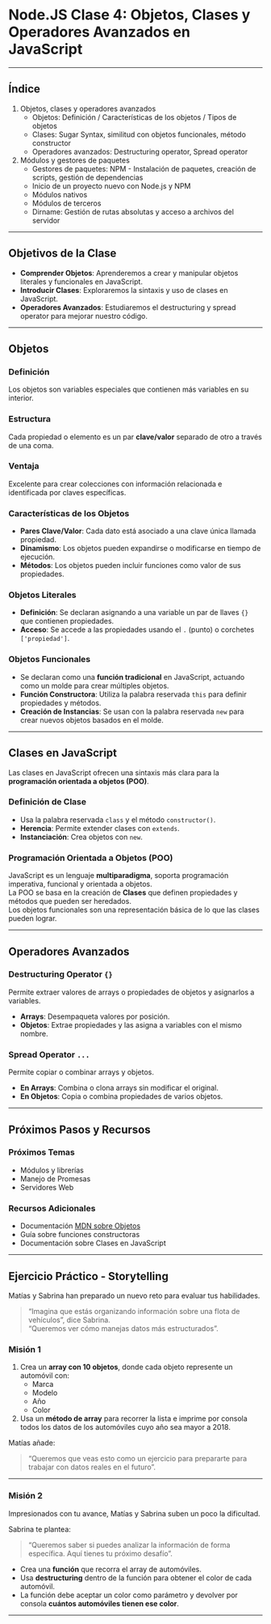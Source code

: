 # Node.JS Clase 4: Objetos, Clases y Operadores Avanzados en JavaScript

---

## Índice
1. Objetos, clases y operadores avanzados  
   - Objetos: Definición / Características de los objetos / Tipos de objetos  
   - Clases: Sugar Syntax, similitud con objetos funcionales, método constructor  
   - Operadores avanzados: Destructuring operator, Spread operator  
2. Módulos y gestores de paquetes  
   - Gestores de paquetes: NPM - Instalación de paquetes, creación de scripts, gestión de dependencias  
   - Inicio de un proyecto nuevo con Node.js y NPM  
   - Módulos nativos  
   - Módulos de terceros  
   - Dirname: Gestión de rutas absolutas y acceso a archivos del servidor  

---

## Objetivos de la Clase
- **Comprender Objetos**: Aprenderemos a crear y manipular objetos literales y funcionales en JavaScript.  
- **Introducir Clases**: Exploraremos la sintaxis y uso de clases en JavaScript.  
- **Operadores Avanzados**: Estudiaremos el destructuring y spread operator para mejorar nuestro código.  

---

## Objetos

### Definición
Los objetos son variables especiales que contienen más variables en su interior.

### Estructura
Cada propiedad o elemento es un par **clave/valor** separado de otro a través de una coma.

### Ventaja
Excelente para crear colecciones con información relacionada e identificada por claves específicas.

### Características de los Objetos
- **Pares Clave/Valor**: Cada dato está asociado a una clave única llamada propiedad.  
- **Dinamismo**: Los objetos pueden expandirse o modificarse en tiempo de ejecución.  
- **Métodos**: Los objetos pueden incluir funciones como valor de sus propiedades.  

### Objetos Literales
- **Definición**: Se declaran asignando a una variable un par de llaves `{}` que contienen propiedades.  
- **Acceso**: Se accede a las propiedades usando el `.` (punto) o corchetes `['propiedad']`.  

### Objetos Funcionales
- Se declaran como una **función tradicional** en JavaScript, actuando como un molde para crear múltiples objetos.  
- **Función Constructora**: Utiliza la palabra reservada `this` para definir propiedades y métodos.  
- **Creación de Instancias**: Se usan con la palabra reservada `new` para crear nuevos objetos basados en el molde.  

---

## Clases en JavaScript

Las clases en JavaScript ofrecen una sintaxis más clara para la **programación orientada a objetos (POO)**.

### Definición de Clase
- Usa la palabra reservada `class` y el método `constructor()`.  
- **Herencia**: Permite extender clases con `extends`.  
- **Instanciación**: Crea objetos con `new`.  

### Programación Orientada a Objetos (POO)
JavaScript es un lenguaje **multiparadigma**, soporta programación imperativa, funcional y orientada a objetos.  
La POO se basa en la creación de **Clases** que definen propiedades y métodos que pueden ser heredados.  
Los objetos funcionales son una representación básica de lo que las clases pueden lograr.  

---

## Operadores Avanzados

### Destructuring Operator `{}`
Permite extraer valores de arrays o propiedades de objetos y asignarlos a variables.

- **Arrays**: Desempaqueta valores por posición.  
- **Objetos**: Extrae propiedades y las asigna a variables con el mismo nombre.  

### Spread Operator `...`
Permite copiar o combinar arrays y objetos.

- **En Arrays**: Combina o clona arrays sin modificar el original.  
- **En Objetos**: Copia o combina propiedades de varios objetos.  

---

## Próximos Pasos y Recursos

### Próximos Temas
- Módulos y librerías  
- Manejo de Promesas  
- Servidores Web  

### Recursos Adicionales
- Documentación [MDN sobre Objetos](https://developer.mozilla.org/es/docs/Web/JavaScript/Reference/Global_Objects/Object)  
- Guía sobre funciones constructoras  
- Documentación sobre Clases en JavaScript  

---

## Ejercicio Práctico - Storytelling

Matías y Sabrina han preparado un nuevo reto para evaluar tus habilidades.

> “Imagina que estás organizando información sobre una flota de vehículos”, dice Sabrina.  
> “Queremos ver cómo manejas datos más estructurados”.  

### Misión 1
1. Crea un **array con 10 objetos**, donde cada objeto represente un automóvil con:  
   - Marca  
   - Modelo  
   - Año  
   - Color  
2. Usa un **método de array** para recorrer la lista e imprime por consola todos los datos de los automóviles cuyo año sea mayor a 2018.  

Matías añade:  
> “Queremos que veas esto como un ejercicio para prepararte para trabajar con datos reales en el futuro”.  

---

### Misión 2
Impresionados con tu avance, Matías y Sabrina suben un poco la dificultad.  

Sabrina te plantea:  
> “Queremos saber si puedes analizar la información de forma específica. Aquí tienes tu próximo desafío”.  

- Crea una **función** que recorra el array de automóviles.  
- Usa **destructuring** dentro de la función para obtener el color de cada automóvil.  
- La función debe aceptar un color como parámetro y devolver por consola **cuántos automóviles tienen ese color**.  

---
